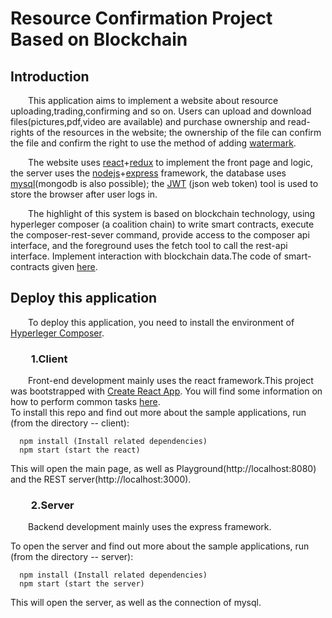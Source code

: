 # Resource Confirmation Project Based on Blockchain
## Introduction
   
   &emsp;&emsp;This application aims to implement a website about resource uploading,trading,confirming and so on. Users can upload and download files(pictures,pdf,video are available) and purchase ownership and read-rights of the resources in the website; the ownership of the file can confirm the file and confirm the right to use the method of adding [watermark](https://github.com/Messi-Q/python-watermark).
   
   &emsp;&emsp;The website uses [react](https://reactjs.org/)+[redux](http://www.redux.org.cn/) to implement the front page and logic, the server uses the [nodejs](https://nodejs.org/en/)+[express](http://expressjs.com/) framework, the database uses [mysql](https://www.mysql.com/)(mongodb is also possible); the [JWT](https://jwt.io/introduction/) (json web token) tool is used to store the browser after user logs in.
   
   &emsp;&emsp;The highlight of this system is based on blockchain technology, using hyperleger composer (a coalition chain) to write smart contracts, execute the composer-rest-sever command, provide access to the composer api interface, and the foreground uses the fetch tool to call the rest-api interface. Implement interaction with blockchain data.The code of smart-contracts given [here](https://github.com/Messi-Q/SmartContract-hyperledgerComposer).
 
  

## Deploy this application
  
  &emsp;&emsp;To deploy this application, you need to install the environment of [Hyperleger Composer](https://hyperledger.github.io/composer/latest/installing/installing-index).
  
  ### &emsp;&emsp;1.Client
  
  &emsp;&emsp;Front-end development mainly uses the react framework.This project was bootstrapped with [Create React App](https://github.com/facebookincubator/create-react-app).
  You will find some information on how to perform common tasks [here](https://github.com/facebookincubator/create-react-app/blob/master/packages/react-scripts/template/README.md).<br>
  To install this repo and find out more about the sample applications, run (from the directory -- client):
  
  
  
  ```
    npm install (Install related dependencies)
    npm start (start the react)
  
  ```
  This will open the main page, as well as Playground(http://localhost:8080) and the REST server(http://localhost:3000).
  
  ### &emsp;&emsp;2.Server
  
  &emsp;&emsp;Backend development mainly uses the express framework.
  
  To open the server and find out more about the sample applications, run (from the directory -- server):
  
  
  
  ```
    npm install (Install related dependencies)
    npm start (start the server)
  
  ```
   This will open the server, as well as the connection of mysql.
   
   

